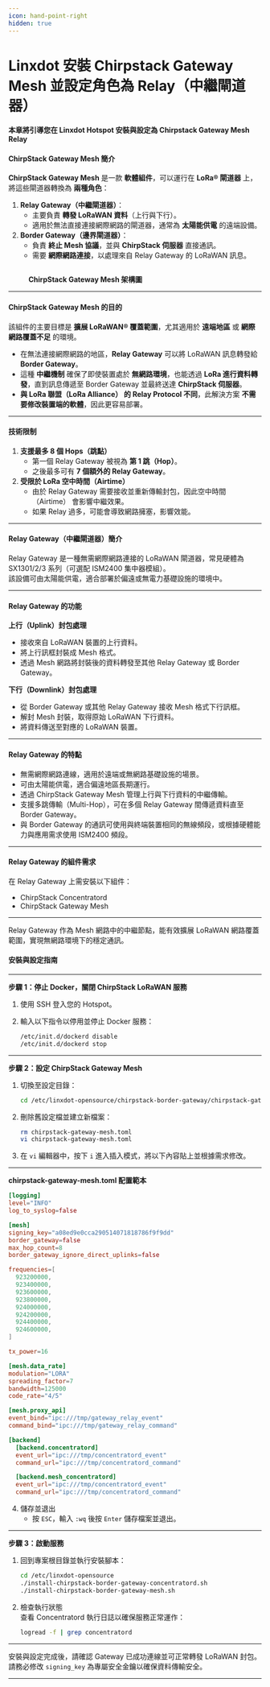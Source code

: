 ```yaml
---
icon: hand-point-right
hidden: true
---
```


# Linxdot 安裝 Chirpstack Gateway Mesh 並設定角色為 Relay（中繼閘道器）

#### **本章將引導您在 Linxdot Hotspot** 安裝與設定為 Chirpstack Gateway Mesh Relay

#### **ChirpStack Gateway Mesh 簡介**

**ChirpStack Gateway Mesh** 是一款 **軟體組件**，可以運行在 **LoRa® 閘道器** 上，將這些閘道器轉換為 **兩種角色**：

1. **Relay Gateway（中繼閘道器）**：
   * 主要負責 **轉發 LoRaWAN 資料**（上行與下行）。
   * 適用於無法直接連接網際網路的閘道器，通常為 **太陽能供電** 的遠端設備。
2. **Border Gateway（邊界閘道器）**：
   * 負責 **終止 Mesh 協議**，並與 **ChirpStack 伺服器** 直接通訊。
   * 需要 **網際網路連接**，以處理來自 Relay Gateway 的 LoRaWAN 訊息。

<figure><img src="../.gitbook/assets/截圖 2025-02-15 清晨7.29.51.png" alt=""><figcaption><p><strong>ChirpStack Gateway Mesh 架構圖</strong></p></figcaption></figure>

***

#### **ChirpStack Gateway Mesh 的目的**

該組件的主要目標是 **擴展 LoRaWAN® 覆蓋範圍**，尤其適用於 **遠端地區** 或 **網際網路覆蓋不足** 的環境。

* 在無法連接網際網路的地區，**Relay Gateway** 可以將 LoRaWAN 訊息轉發給 **Border Gateway**。
* 這種 **中繼機制** 確保了即使裝置處於 **無網路環境**，也能透過 **LoRa 進行資料轉發**，直到訊息傳遞至 Border Gateway 並最終送達 **ChirpStack 伺服器**。
* **與 LoRa 聯盟（LoRa Alliance） 的 Relay Protocol 不同**，此解決方案 **不需要修改裝置端的軟體**，因此更容易部署。

***

#### **技術限制**

1. **支援最多 8 個 Hops（跳點）**
   * 第一個 Relay Gateway 被視為 **第 1 跳（Hop）**。
   * 之後最多可有 **7 個額外的 Relay Gateway**。
2. **受限於 LoRa 空中時間（Airtime）**
   * 由於 Relay Gateway 需要接收並重新傳輸封包，因此空中時間（Airtime） 會影響中繼效果。
   * 如果 Relay 過多，可能會導致網路擁塞，影響效能。

***

#### **Relay Gateway（中繼閘道器）簡介**

Relay Gateway 是一種無需網際網路連接的 LoRaWAN 閘道器，常見硬體為 SX1301/2/3 系列（可選配 ISM2400 集中器模組）。\
該設備可由太陽能供電，適合部署於偏遠或無電力基礎設施的環境中。

***

#### **Relay Gateway 的功能**

**上行（Uplink）封包處理**

* 接收來自 LoRaWAN 裝置的上行資料。
* 將上行訊框封裝成 Mesh 格式。
* 透過 Mesh 網路將封裝後的資料轉發至其他 Relay Gateway 或 Border Gateway。

**下行（Downlink）封包處理**

* 從 Border Gateway 或其他 Relay Gateway 接收 Mesh 格式下行訊框。
* 解封 Mesh 封裝，取得原始 LoRaWAN 下行資料。
* 將資料傳送至對應的 LoRaWAN 裝置。

***

#### **Relay Gateway 的特點**

* 無需網際網路連線，適用於遠端或無網路基礎設施的場景。
* 可由太陽能供電，適合偏遠地區長期運行。
* 透過 ChirpStack Gateway Mesh 管理上行與下行資料的中繼傳輸。
* 支援多跳傳輸（Multi-Hop），可在多個 Relay Gateway 間傳遞資料直至 Border Gateway。
* 與 Border Gateway 的通訊可使用與終端裝置相同的無線頻段，或根據硬體能力與應用需求使用 ISM2400 頻段。

***

#### **Relay Gateway 的組件需求**

在 Relay Gateway 上需安裝以下組件：

* ChirpStack Concentratord
* ChirpStack Gateway Mesh

***

Relay Gateway 作為 Mesh 網路中的中繼節點，能有效擴展 LoRaWAN 網路覆蓋範圍，實現無網路環境下的穩定通訊。

#### 安裝與設定指南

***

**步驟 1：停止 Docker，關閉 ChirpStack LoRaWAN 服務**

1. 使用 SSH 登入您的 Hotspot。
2.  輸入以下指令以停用並停止 Docker 服務：

    ```bash
    /etc/init.d/dockerd disable
    /etc/init.d/dockerd stop
    ```

***

**步驟 2：設定 ChirpStack Gateway Mesh**

1.  切換至設定目錄：

    ```bash
    cd /etc/linxdot-opensource/chirpstack-border-gateway/chirpstack-gateway-mesh-binary/config
    ```
2.  刪除舊設定檔並建立新檔案：

    ```bash
    rm chirpstack-gateway-mesh.toml
    vi chirpstack-gateway-mesh.toml
    ```
3. 在 `vi` 編輯器中，按下 `i` 進入插入模式，將以下內容貼上並根據需求修改。

***

**chirpstack-gateway-mesh.toml 配置範本**

```toml
[logging]
level="INFO"            
log_to_syslog=false     

[mesh]
signing_key="a08ed9e0cca290514071818786f9f9dd"  
border_gateway=false                           
max_hop_count=8                                
border_gateway_ignore_direct_uplinks=false     

frequencies=[                                  
  923200000,
  923400000,
  923600000,
  923800000,
  924000000,
  924200000,
  924400000,
  924600000,
]

tx_power=16                                    

[mesh.data_rate]
modulation="LORA"                              
spreading_factor=7                             
bandwidth=125000                               
code_rate="4/5"                                

[mesh.proxy_api]
event_bind="ipc:///tmp/gateway_relay_event"
command_bind="ipc:///tmp/gateway_relay_command"

[backend]
  [backend.concentratord]
  event_url="ipc:///tmp/concentratord_event"
  command_url="ipc:///tmp/concentratord_command"

  [backend.mesh_concentratord]
  event_url="ipc:///tmp/concentratord_event"
  command_url="ipc:///tmp/concentratord_command"
```

4. 儲存並退出
   * 按 `ESC`，輸入 `:wq` 後按 `Enter` 儲存檔案並退出。

***

**步驟 3：啟動服務**

1.  回到專案根目錄並執行安裝腳本：

    ```bash
    cd /etc/linxdot-opensource
    ./install-chirpstack-border-gateway-concentratord.sh
    ./install-chirpstack-border-gateway-mesh.sh
    ```
2.  檢查執行狀態\
    查看 Concentratord 執行日誌以確保服務正常運作：

    ```bash
    logread -f | grep concentratord
    ```

***

安裝與設定完成後，請確認 Gateway 已成功連線並可正常轉發 LoRaWAN 封包。\
請務必修改 `signing_key` 為專屬安全金鑰以確保資料傳輸安全。

***

